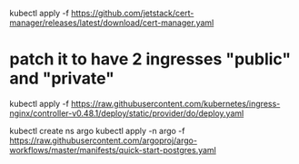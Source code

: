 kubectl apply -f https://github.com/jetstack/cert-manager/releases/latest/download/cert-manager.yaml


# patch it to have 2 ingresses "public" and "private"
kubectl apply -f https://raw.githubusercontent.com/kubernetes/ingress-nginx/controller-v0.48.1/deploy/static/provider/do/deploy.yaml


kubectl create ns argo
kubectl apply -n argo -f https://raw.githubusercontent.com/argoproj/argo-workflows/master/manifests/quick-start-postgres.yaml
